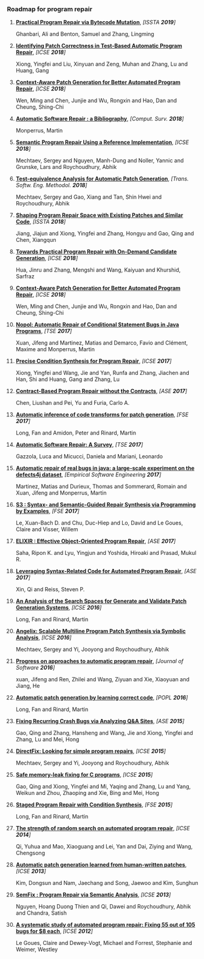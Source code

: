 ### Roadmap for program repair
1. __[Practical Program Repair via Bytecode Mutation](https://doi.org/10.1145/3293882.3330559)__, *[ISSTA __2019__]*

	Ghanbari, Ali and Benton, Samuel and Zhang, Lingming

2. __[Identifying Patch Correctness in Test-Based Automatic Program Repair](https://doi.org/10.1145/3180155.3180182)__, *[ICSE __2018__]*

	Xiong, Yingfei and Liu, Xinyuan and Zeng, Muhan and Zhang, Lu and Huang, Gang

3. __[Context-Aware Patch Generation for Better Automated Program Repair](https://doi.org/10.1145/3180155.3180233)__, *[ICSE __2018__]*

	Wen, Ming and Chen, Junjie and Wu, Rongxin and Hao, Dan and Cheung, Shing-Chi

4. __[Automatic Software Repair : a Bibliography](https://doi.org/10.1145/3105906)__, *[Comput. Surv. __2018__]*

	Monperrus, Martin

5. __[Semantic Program Repair Using a Reference Implementation](https://doi.org/10.1145/3180155.3180247)__, *[ICSE __2018__]*

	Mechtaev, Sergey and Nguyen, Manh-Dung and Noller, Yannic and Grunske, Lars and Roychoudhury, Abhik

6. __[Test-equivalence Analysis for Automatic Patch Generation](https://doi.org/10.1145/3241980)__, *[Trans. Softw. Eng. Methodol. __2018__]*

	Mechtaev, Sergey and Gao, Xiang and Tan, Shin Hwei and Roychoudhury, Abhik

7. __[Shaping Program Repair Space with Existing Patches and Similar Code](https://doi.org/10.1145/3213846.3213871)__, *[ISSTA __2018__]*

	Jiang, Jiajun and Xiong, Yingfei and Zhang, Hongyu and Gao, Qing and Chen, Xiangqun

8. __[Towards Practical Program Repair with On-Demand Candidate Generation](https://doi.org/10.1145/3180155.3180245)__, *[ICSE __2018__]*

	Hua, Jinru and Zhang, Mengshi and Wang, Kaiyuan and Khurshid, Sarfraz

9. __[Context-Aware Patch Generation for Better Automated Program Repair](https://doi.org/10.1145/3180155.3180233)__, *[ICSE __2018__]*

	Wen, Ming and Chen, Junjie and Wu, Rongxin and Hao, Dan and Cheung, Shing-Chi

10. __[Nopol: Automatic Repair of Conditional Statement Bugs in Java Programs](https://doi.org/10.1109/TSE.2016.2560811)__, *[TSE __2017__]*

	Xuan, Jifeng and Martinez, Matias and Demarco, Favio and Clément, Maxime and Monperrus, Martin

11. __[Precise Condition Synthesis for Program Repair](https://doi.org/10.1109/ICSE.2017.45)__, *[ICSE __2017__]*

	Xiong, Yingfei and Wang, Jie and Yan, Runfa and Zhang, Jiachen and Han, Shi and Huang, Gang and Zhang, Lu

12. __[Contract-Based Program Repair without the Contracts](https://doi.org/10.1109/ASE.2017.8115674)__, *[ASE __2017__]*

	Chen, Liushan and Pei, Yu and Furia, Carlo A.

13. __[Automatic inference of code transforms for patch generation](https://doi.org/10.1145/3106237.3106253)__, *[FSE __2017__]*

	Long, Fan and Amidon, Peter and Rinard, Martin

14. __[Automatic Software Repair: A Survey](https://doi.org/10.1109/TSE.2017.2755013)__, *[TSE __2017__]*

	Gazzola, Luca and Micucci, Daniela and Mariani, Leonardo

15. __[Automatic repair of real bugs in java: a large-scale experiment on the defects4j dataset](https://doi.org/10.1007/s10664-016-9470-4)__, *[Empirical Software Engineering __2017__]*

	Martinez, Matias and Durieux, Thomas and Sommerard, Romain and Xuan, Jifeng and Monperrus, Martin

16. __[S3 : Syntax- and Semantic-Guided Repair Synthesis via Programming by Examples](https://doi.org/10.1145/3106237.3106309)__, *[FSE __2017__]*

	Le, Xuan-Bach D. and Chu, Duc-Hiep and Lo, David and Le Goues, Claire and Visser, Willem

17. __[ELIXIR : Effective Object-Oriented Program Repair](https://doi.org/10.1109/ASE.2017.8115675)__, *[ASE __2017__]*

	Saha, Ripon K. and Lyu, Yingjun and Yoshida, Hiroaki and Prasad, Mukul R.

18. __[Leveraging Syntax-Related Code for Automated Program Repair](https://doi.org/10.1109/ASE.2017.8115676)__, *[ASE __2017__]*

	Xin, Qi and Reiss, Steven P.

19. __[An Analysis of the Search Spaces for Generate and Validate Patch Generation Systems](https://doi.org/10.1145/2884781.2884872)__, *[ICSE __2016__]*

	Long, Fan and Rinard, Martin

20. __[Angelix: Scalable Multiline Program Patch Synthesis via Symbolic Analysis](https://doi.org/10.1145/2884781.2884807)__, *[ICSE __2016__]*

	Mechtaev, Sergey and Yi, Jooyong and Roychoudhury, Abhik

21. __[Progress on approaches to automatic program repair](http://www.jos.org.cn/1000-9825/4972.htm)__, *[Journal of Software __2016__]*

	xuan, Jifeng and Ren, Zhilei and Wang, Ziyuan and Xie, Xiaoyuan and Jiang, He

22. __[Automatic patch generation by learning correct code](https://doi.org/10.1145/2837614.2837617)__, *[POPL __2016__]*

	Long, Fan and Rinard, Martin

23. __[Fixing Recurring Crash Bugs via Analyzing Q&A Sites](https://doi.org/10.1109/ASE.2015.81)__, *[ASE __2015__]*

	Gao, Qing and Zhang, Hansheng and Wang, Jie and Xiong, Yingfei and Zhang, Lu and Mei, Hong

24. __[DirectFix: Looking for simple program repairs](https://doi.org/10.1109/ICSE.2015.63)__, *[ICSE __2015__]*

	Mechtaev, Sergey and Yi, Jooyong and Roychoudhury, Abhik

25. __[Safe memory-leak fixing for C programs](https://doi.org/10.1109/ICSE.2015.64)__, *[ICSE __2015__]*

	Gao, Qing and Xiong, Yingfei and Mi, Yaqing and Zhang, Lu and Yang, Weikun and Zhou, Zhaoping and Xie, Bing and Mei, Hong

26. __[Staged Program Repair with Condition Synthesis](https://doi.org/10.1145/2786805.2786811)__, *[FSE __2015__]*

	Long, Fan and Rinard, Martin

27. __[The strength of random search on automated program repair](https://doi.org/10.1145/2568225.2568254)__, *[ICSE __2014__]*

	Qi, Yuhua and Mao, Xiaoguang and Lei, Yan and Dai, Ziying and Wang, Chengsong

28. __[Automatic patch generation learned from human-written patches](https://doi.org/10.1109/ICSE.2013.6606626)__, *[ICSE __2013__]*

	Kim, Dongsun and Nam, Jaechang and Song, Jaewoo and Kim, Sunghun

29. __[SemFix : Program Repair via Semantic Analysis](https://doi.org/10.1109/ICSE.2013.6606623)__, *[ICSE __2013__]*

	Nguyen, Hoang Duong Thien and Qi, Dawei and Roychoudhury, Abhik and Chandra, Satish

30. __[A systematic study of automated program repair: Fixing 55 out of 105 bugs for $8 each](https://doi.org/10.1109/ICSE.2012.6227211)__, *[ICSE __2012__]*

	Le Goues, Claire and Dewey-Vogt, Michael and Forrest, Stephanie and Weimer, Westley

